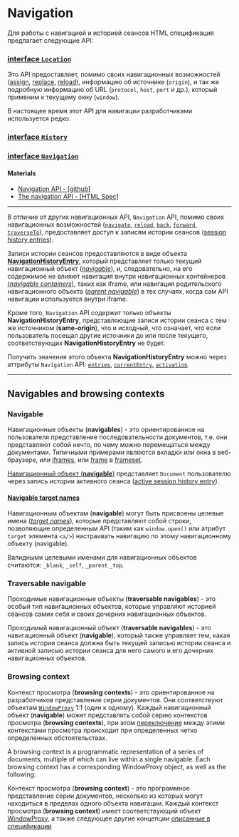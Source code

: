 # Navigation

Для работы с навигацией и историей сеансов HTML спецификация предлагает следующие API:

### [interface `Location`](https://html.spec.whatwg.org/multipage/nav-history-apis.html#the-location-interface)

Это API предоставляет, помимо своих навигационных возможностей ([assign](https://html.spec.whatwg.org/multipage/nav-history-apis.html#dom-location-assign), [replace](https://html.spec.whatwg.org/multipage/nav-history-apis.html#dom-location-replace), [reload](https://html.spec.whatwg.org/multipage/nav-history-apis.html#dom-location-reload)), информацию об источнике (`origin`), и так же подробную информацию об URL (`protocol`, `host`, `port` и др.), который применим к текущему окну (`window`).

В настоящее время этот API для навигации разработчиками используется редко.

### [interface `History`](https://html.spec.whatwg.org/multipage/nav-history-apis.html#the-history-interface)

### [interface `Navigation`](https://html.spec.whatwg.org/multipage/nav-history-apis.html#navigation-interface)

#### Materials

- [Navigation API - [github]](https://github.com/WICG/navigation-api/blob/main/README.md)
- [The navigation API - [HTML Spec]](https://html.spec.whatwg.org/multipage/nav-history-apis.html#navigation-api)

___

В отличие от других навигационных API, `Navigation` API, помимо своих навигационных возможностей ([`navigate`](https://html.spec.whatwg.org/multipage/nav-history-apis.html#navigation-interface:dom-navigation-navigate), [`reload`](https://html.spec.whatwg.org/multipage/nav-history-apis.html#navigation-interface:dom-navigation-reload), [`back`](https://html.spec.whatwg.org/multipage/nav-history-apis.html#navigation-interface:dom-navigation-back), [`forward`](https://html.spec.whatwg.org/multipage/nav-history-apis.html#navigation-interface:dom-navigation-forward), [`traverseTo`](https://html.spec.whatwg.org/multipage/nav-history-apis.html#navigation-interface:dom-navigation-traverseto)), предоставляет доступ к записям истории сеансов ([session history entries](https://html.spec.whatwg.org/multipage/browsing-the-web.html#session-history-entry)).

Записи истории сеансов предоставляются в виде объекта [**NavigationHistoryEntry**](https://html.spec.whatwg.org/multipage/nav-history-apis.html#navigationhistoryentry), который представляет только текущий навигационный объект ([*navigable*](https://html.spec.whatwg.org/multipage/document-sequences.html#navigable)), и, следовательно, на его содержимое не влияют навигация внутри навигационных контейнеров [(*navigable containers*)](https://html.spec.whatwg.org/multipage/document-sequences.html#navigable-container), таких как iframe, или навигация родительского навигационного объекта ([*parent navigable*](https://html.spec.whatwg.org/multipage/document-sequences.html#nav-parent)) в тех случаях, когда сам API навигации используется внутри iframe.

Кроме того, `Navigation` API содержит только объекты **NavigationHistoryEntry**, представляющие записи истории сеанса с тем же источником (**same-origin**), что и исходный, что означает, что если пользователь посещал другие источники до или после текущего, соответствующих **NavigationHistoryEntry** не будет.

Получить значения этого объекта **NavigationHistoryEntry** можно через аттрибуты `Navigation` API: [`entries`](https://html.spec.whatwg.org/multipage/nav-history-apis.html#navigation-interface:dom-navigation-entries), [`currentEntry`,](https://html.spec.whatwg.org/multipage/nav-history-apis.html#navigation-interface:dom-navigation-currententry) [`activation`](https://html.spec.whatwg.org/multipage/nav-history-apis.html#navigation-interface:dom-navigation-activation).

___

## Navigables and browsing contexts

### Navigable

Навигационные объекты (**navigables**) - это ориентированное на пользователя представление последовательности документов, т.е. они представляют собой нечто, по чему можно перемещаться между документами. Типичными примерами являются вкладки или окна в веб-браузере, или [iframes](https://html.spec.whatwg.org/multipage/iframe-embed-object.html#the-iframe-element), или [frame](https://html.spec.whatwg.org/multipage/obsolete.html#frame) в [frameset](https://html.spec.whatwg.org/multipage/obsolete.html#frameset).

[Навигационный объект (**navigable**)](https://html.spec.whatwg.org/multipage/document-sequences.html#navigables) представляет `Document` пользователю через запись истории активного сеанса ([active session history entry](https://html.spec.whatwg.org/multipage/document-sequences.html#nav-active-history-entry)).

#### [Navigable target names](https://html.spec.whatwg.org/multipage/document-sequences.html#navigable-target-names)

Навигационным объектам (**navigable**) могут быть присвоены целевые имена ([*target names*](https://html.spec.whatwg.org/multipage/document-sequences.html#nav-target)), которые представляют собой строки, позволяющие определенным API (таким как `window.open()` или атрибут `target` элемента `<a/>`) настраивать навигацию по этому навигационному объекту (navigable).

Валидными целевыми именами для навигационных объектов считаются: `_blank`, `_self`, `_parent` `_top`.

### Traversable navigable

Проходимые навигационные объекты (**traversable navigables**) - это особый тип навигационных объектов, которые управляют историей сеансов самих себя и своих дочерних навигационных объектов.

Проходимый навигационный объект (**traversable navigables**) - это навигационный объект (**navigable**), который также управляет тем, какая запись истории сеанса должна быть текущей записью истории сеанса и активной записью истории сеанса для него самого и его дочерних навигационных объектов.

### Browsing context

Контекст просмотра (**browsing contexts**) -  это ориентированное на разработчиков представление серии документов. Они соответствуют объектам [`WindowProxy`](https://html.spec.whatwg.org/multipage/nav-history-apis.html#windowproxy) 1:1 (один к одному). Каждый навигационный объект (**navigable**) может представлять собой серию контекстов просмотра (**browsing contexts**), при этом [переключение](https://html.spec.whatwg.org/multipage/browsers.html#browsing-context-group-switches-due-to-cross-origin-opener-policy) между этими контекстами просмотра происходит при определенных четко определенных обстоятельствах.

A browsing context is a programmatic representation of a series of documents, multiple of which can live within a single navigable. Each browsing context has a corresponding WindowProxy object, as well as the following:

Контекст просмотра (**browsing context**) - это программное представление серии документов, несколько из которых могут находиться в пределах одного объекта навигации. Каждый контекст просмотра (**browsing context**) имеет соответствующий объект [WindowProxy](https://html.spec.whatwg.org/multipage/nav-history-apis.html#windowproxy), а также следующее другие концепции [описанные в спецификации](https://html.spec.whatwg.org/multipage/document-sequences.html#browsing-context)
